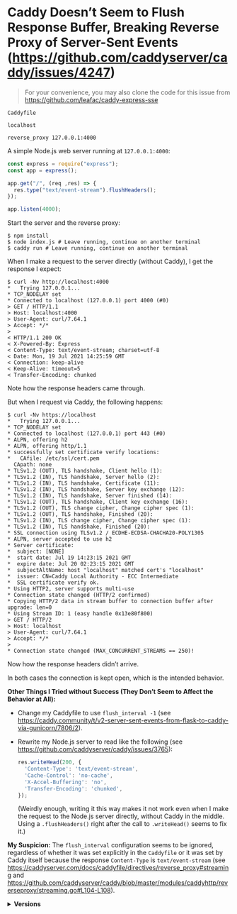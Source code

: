 # Caddy Doesn’t Seem to Flush Response Buffer, Breaking Reverse Proxy of Server-Sent Events (https://github.com/caddyserver/caddy/issues/4247)

> For your convenience, you may also clone the code for this issue from <https://github.com/leafac/caddy-express-sse>

`Caddyfile`

```
localhost

reverse_proxy 127.0.0.1:4000
```

A simple Node.js web server running at `127.0.0.1:4000`:

```javascript
const express = require("express");
const app = express();

app.get("/", (req ,res) => {
  res.type("text/event-stream").flushHeaders();
});

app.listen(4000);
```

Start the server and the reverse proxy:

```console
$ npm install
$ node index.js # Leave running, continue on another terminal
$ caddy run # Leave running, continue on another terminal
```

When I make a request to the server directly (without Caddy), I get the response I expect:

```console
$ curl -Nv http://localhost:4000
*   Trying 127.0.0.1...
* TCP_NODELAY set
* Connected to localhost (127.0.0.1) port 4000 (#0)
> GET / HTTP/1.1
> Host: localhost:4000
> User-Agent: curl/7.64.1
> Accept: */*
> 
< HTTP/1.1 200 OK
< X-Powered-By: Express
< Content-Type: text/event-stream; charset=utf-8
< Date: Mon, 19 Jul 2021 14:25:59 GMT
< Connection: keep-alive
< Keep-Alive: timeout=5
< Transfer-Encoding: chunked
```

Note how the response headers came through.

But when I request via Caddy, the following happens:

```console
$ curl -Nv https://localhost    
*   Trying 127.0.0.1...
* TCP_NODELAY set
* Connected to localhost (127.0.0.1) port 443 (#0)
* ALPN, offering h2
* ALPN, offering http/1.1
* successfully set certificate verify locations:
*   CAfile: /etc/ssl/cert.pem
  CApath: none
* TLSv1.2 (OUT), TLS handshake, Client hello (1):
* TLSv1.2 (IN), TLS handshake, Server hello (2):
* TLSv1.2 (IN), TLS handshake, Certificate (11):
* TLSv1.2 (IN), TLS handshake, Server key exchange (12):
* TLSv1.2 (IN), TLS handshake, Server finished (14):
* TLSv1.2 (OUT), TLS handshake, Client key exchange (16):
* TLSv1.2 (OUT), TLS change cipher, Change cipher spec (1):
* TLSv1.2 (OUT), TLS handshake, Finished (20):
* TLSv1.2 (IN), TLS change cipher, Change cipher spec (1):
* TLSv1.2 (IN), TLS handshake, Finished (20):
* SSL connection using TLSv1.2 / ECDHE-ECDSA-CHACHA20-POLY1305
* ALPN, server accepted to use h2
* Server certificate:
*  subject: [NONE]
*  start date: Jul 19 14:23:15 2021 GMT
*  expire date: Jul 20 02:23:15 2021 GMT
*  subjectAltName: host "localhost" matched cert's "localhost"
*  issuer: CN=Caddy Local Authority - ECC Intermediate
*  SSL certificate verify ok.
* Using HTTP2, server supports multi-use
* Connection state changed (HTTP/2 confirmed)
* Copying HTTP/2 data in stream buffer to connection buffer after upgrade: len=0
* Using Stream ID: 1 (easy handle 0x13e80f800)
> GET / HTTP/2
> Host: localhost
> User-Agent: curl/7.64.1
> Accept: */*
> 
* Connection state changed (MAX_CONCURRENT_STREAMS == 250)!
```

Now how the response headers didn’t arrive.

In both cases the connection is kept open, which is the intended behavior.

**Other Things I Tried without Success (They Don’t Seem to Affect the Behavior at All):**

- Change my Caddyfile to use `flush_interval -1` (see <https://caddy.community/t/v2-server-sent-events-from-flask-to-caddy-via-gunicorn/7806/2>).

- Rewrite my Node.js server to read like the following (see <https://github.com/caddyserver/caddy/issues/3765>):

  ```javascript
  res.writeHead(200, {
    'Content-Type': 'text/event-stream',
    'Cache-Control': 'no-cache',
    'X-Accel-Buffering': 'no',
    'Transfer-Encoding': 'chunked',
  });
  ```

  (Weirdly enough, writing it this way makes it not work even when I make the request to the Node.js server directly, without Caddy in the middle. Using a `.flushHeaders()` right after the call to `.writeHead()` seems to fix it.)

**My Suspicion:** The `flush_interval` configuration seems to be ignored, regardless of whether it was set explicitly in the `Caddyfile` or it was set by Caddy itself because the response `Content-Type` is `text/event-stream` (see <https://caddyserver.com/docs/caddyfile/directives/reverse_proxy#streaming> and <https://github.com/caddyserver/caddy/blob/master/modules/caddyhttp/reverseproxy/streaming.go#L104-L108>).

<details>
<summary><strong>Versions</strong></summary>

```console
$ node --version
v16.5.0
$ caddy version
v2.4.3 h1:Y1FaV2N4WO3rBqxSYA8UZsZTQdN+PwcoOcAiZTM8C0I=
```

</details>
